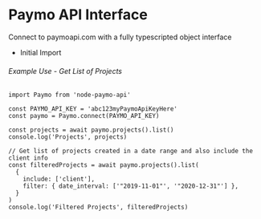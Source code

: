 # Paymo API Interface

Connect to paymoapi.com with a fully typescripted object interface

- Initial Import

###### Example Use - Get List of Projects
```
import Paymo from 'node-paymo-api'

const PAYMO_API_KEY = 'abc123myPaymoApiKeyHere'
const paymo = Paymo.connect(PAYMO_API_KEY)

const projects = await paymo.projects().list()
console.log('Projects', projects)

// Get list of projects created in a date range and also include the client info
const filteredProjects = await paymo.projects().list(
  {
    include: ['client'],
    filter: { date_interval: ['"2019-11-01"', '"2020-12-31"'] },
  }
)
console.log('Filtered Projects', filteredProjects)



```